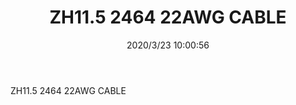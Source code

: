 ﻿---
layout: post 
title: ZH11.5 2464 22AWG CABLE
tags: 
categories: wire-harness
overview: ZH11.5 2464 22AWG CABLE
series: 
part_number: KR19
thumb_img: static/202003/284-thumb-20200323180132.jpg
small_img: static/202003/284-20200323180132.jpg
date: 2020/3/23 10:00:56
---


ZH11.5 2464 22AWG CABLE
